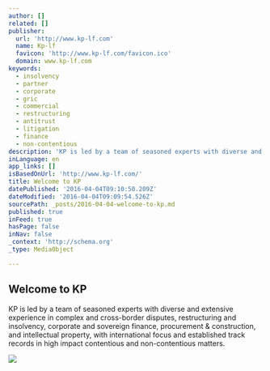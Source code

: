```yaml
---
author: []
related: []
publisher:
  url: 'http://www.kp-lf.com'
  name: Kp-lf
  favicon: 'http://www.kp-lf.com/favicon.ico'
  domain: www.kp-lf.com
keywords:
  - insolvency
  - partner
  - corporate
  - gric
  - commercial
  - restructuring
  - antitrust
  - litigation
  - finance
  - non-contentious
description: 'KP is led by a team of seasoned experts with diverse and extensive experience in complex and cross-border disputes, restructuring and insolvency, corporate and sovereign finance, procurement & construction, and intellectual property, with international focus and established track records in high impact contentious and non-contentious matters.'
inLanguage: en
app_links: []
isBasedOnUrl: 'http://www.kp-lf.com/'
title: Welcome to KP
datePublished: '2016-04-04T09:10:50.209Z'
dateModified: '2016-04-04T09:09:54.526Z'
sourcePath: _posts/2016-04-04-welcome-to-kp.md
published: true
inFeed: true
hasPage: false
inNav: false
_context: 'http://schema.org'
_type: MediaObject

---
```

<article style=""><h1>Welcome to KP</h1><p>KP is led by a team of seasoned experts with diverse and extensive experience in complex and cross-border disputes, restructuring and insolvency, corporate and sovereign finance, procurement &amp; construction, and intellectual property, with international focus and established track records in high impact contentious and non-contentious matters.</p><img src="http://www.kp-lf.com/images/logo.jpg" /></article>